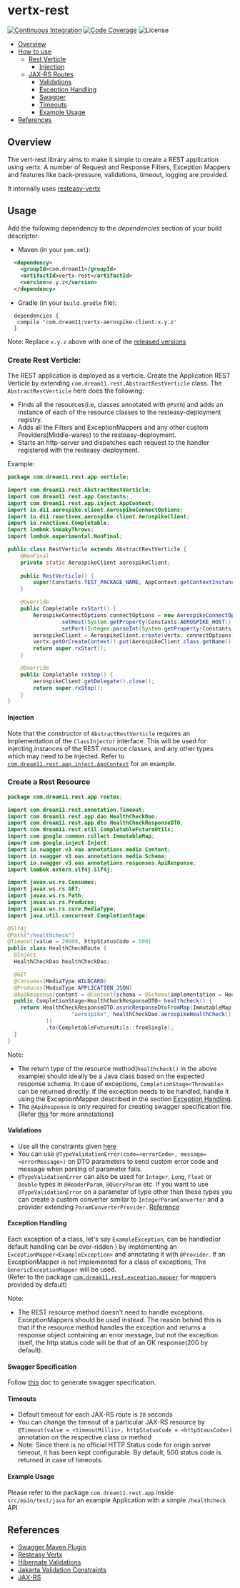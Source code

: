 # vertx-rest
[![Continuous Integration](https://github.com/dream11/vertx-rest/actions/workflows/ci.yml/badge.svg)](https://github.com/dream11/rest/actions/workflows/ci.yml)
[![Code Coverage](https://codecov.io/gh/dream11/vertx-rest/branch/master/graph/badge.svg)](https://codecov.io/gh/dream11/vertx-rest)
![License](https://img.shields.io/badge/license-MIT-green.svg)

- [Overview](#overview)
- [How to use](#usage)
  - [Rest Verticle](#create-rest-verticle)
    - [Injection](#injection)
  - [JAX-RS Routes](#create-a-rest-resource)
    - [Validations](#validations)
    - [Exception Handling](#exception-handling)
    - [Swagger](#swagger-specification)
    - [Timeouts](#timeouts)
    - [Example Usage](#example-usage)
- [References](#references)

## Overview
The vert-rest library aims to make it simple to create a REST application using vertx. A number of Request and Response Filters, Exception Mappers and features like back-pressure, validations, timeout, logging are provided.

It internally uses [resteasy-vertx](https://github.com/resteasy/resteasy/tree/main/server-adapters/resteasy-vertx)
## Usage

Add the following dependency to the *dependencies* section of your build descriptor:

- Maven (in your `pom.xml`):
```xml
  <dependency>
    <groupId>com.dream11</groupId>
    <artifactId>vertx-rest</artifactId>
    <version>x.y.z</version>
  </dependency>
```

- Gradle (in your `build.gradle` file):
```
  dependencies {
   compile 'com.dream11:vertx-aerospike-client:x.y.z'
  }
```

Note: Replace `x.y.z` above with one of the [released versions](https://github.com/dream11/vertx-rest/releases)

### Create Rest Verticle:
The REST application is deployed as a verticle.
Create the Application REST Verticle by extending `com.dream11.rest.AbstractRestVerticle` class.
The `AbstractRestVerticle` here does the following:
* Finds all the resources(i.e, classes annotated with `@Path`) and adds an instance of each of the resource classes to the resteasy-deployment registry.
* Adds all the Filters and ExceptionMappers and any other custom Providers(Middle-wares) to the resteasy-deployment.
* Starts an http-server and dispatches each request to the handler registered with the resteasy-deployment.

Example:

```java   
package com.dream11.rest.app.verticle;

import com.dream11.rest.AbstractRestVerticle;
import com.dream11.rest.app.Constants;
import com.dream11.rest.app.inject.AppContext;
import io.d11.aerospike.client.AerospikeConnectOptions;
import io.d11.reactivex.aerospike.client.AerospikeClient;
import io.reactivex.Completable;
import lombok.SneakyThrows;
import lombok.experimental.NonFinal;

public class RestVerticle extends AbstractRestVerticle {
    @NonFinal
    private static AerospikeClient aerospikeClient;
    
    public RestVerticle() {
        super(Constants.TEST_PACKAGE_NAME, AppContext.getContextInstance());
    }

    @Override
    public Completable rxStart() {
        AerospikeConnectOptions connectOptions = new AerospikeConnectOptions()
                .setHost(System.getProperty(Constants.AEROSPIKE_HOST))
                .setPort(Integer.parseInt(System.getProperty(Constants.AEROSPIKE_PORT)));
        aerospikeClient = AerospikeClient.create(vertx, connectOptions);
        vertx.getOrCreateContext().put(AerospikeClient.class.getName(), aerospikeClient);
        return super.rxStart();
    }

    @Override
    public Completable rxStop() {
        aerospikeClient.getDelegate().close();
        return super.rxStop();
    }
}
```
#### Injection

Note that the constructor of  `AbstractRestVerticle` requires an Implementation of the `ClassInjector` interface. This will be used for injecting instances of the REST resource classes, and any other types which may need to be injected.
Refer to [`com.dream11.rest.app.inject.AppContext`](src/test/java/com/dream11/rest/app/inject/AppContext.java) for an example.

### Create a Rest Resource

```java
package com.dream11.rest.app.routes;

import com.dream11.rest.annotation.Timeout;
import com.dream11.rest.app.dao.HealthCheckDao;
import com.dream11.rest.app.dto.HealthCheckResponseDTO;
import com.dream11.rest.util.CompletableFutureUtils;
import com.google.common.collect.ImmutableMap;
import com.google.inject.Inject;
import io.swagger.v3.oas.annotations.media.Content;
import io.swagger.v3.oas.annotations.media.Schema;
import io.swagger.v3.oas.annotations.responses.ApiResponse;
import lombok.extern.slf4j.Slf4j;

import javax.ws.rs.Consumes;
import javax.ws.rs.GET;
import javax.ws.rs.Path;
import javax.ws.rs.Produces;
import javax.ws.rs.core.MediaType;
import java.util.concurrent.CompletionStage;

@Slf4j
@Path("/healthcheck")
@Timeout(value = 20000, httpStatusCode = 500)
public class HealthCheckRoute {
  @Inject
  HealthCheckDao healthCheckDao;

  @GET
  @Consumes(MediaType.WILDCARD)
  @Produces(MediaType.APPLICATION_JSON)
  @ApiResponse(content = @Content(schema = @Schema(implementation = HealthCheckResponseDTO.class)))
  public CompletionStage<HealthCheckResponseDTO> healthcheck() {
    return HealthCheckResponseDTO.asyncResponseDtoFromMap(ImmutableMap.of(
                    "aerospike", healthCheckDao.aerospikeHealthCheck()
            ))
            .to(CompletableFutureUtils::fromSingle);
  }
}
```
Note: 
* The return type of the resource method(`healthcheck()` in the above example) should ideally be a Java class based on the expected response schema. In case of exceptions, `CompletionStage<Throwable>` can be returned directly. If the exception needs to be handled, handle it using the ExceptionMapper described in the section [Exception Handling](#exception-handling).
* The `@ApiResponse` is only required for creating swagger specification file.
(Refer [this](https://github.com/swagger-api/swagger-core/wiki/Annotations) for more annotations)

#### Validations

* Use all the constraints given [here](https://jakarta.ee/specifications/bean-validation/3.0/apidocs/jakarta/validation/constraints/package-summary.html)
* You can use `@TypeValidationError(code=<errorCode>, message=<errorMessage>)` on DTO parameters to send custom error code and message
  when parsing of parameter fails.
* `@TypeValidationError` can also be used for `Integer`, `Long`, `Float` or `Double` types in `@HeaderParam`, `@QueryParam` etc. If you
  want to use `@TypeValidationError` on a parameter of type other than these types you can create a custom converter similar to `IntegerParamConverter` and a provider extending `ParamConverterProvider`. [Reference](https://blog.sebastian-daschner.com/entries/jaxrs-convert-params)

#### Exception Handling
Each exception of a class, let's say `ExampleException`, can be handled(or default handling can be over-ridden ) by implementing an `ExceptionMapper<ExampleException>` and annotating it with `@Provider`. If an ExceptionMapper is not implemented for a class of exceptions, The `GenericExceptionMapper` will be used.  
(Refer to the package [`com.dream11.rest.exception.mapper`](src/main/java/com/dream11/rest/exception/mapper) for mappers provided by default)

Note:
* The REST resource method doesn't need to handle exceptions. ExceptionMappers should be used instead. The reason behind this is that if the resource method handles the exception and returns a response object containing an error message, but not the exception itself, the http status code will be that of an OK response(200 by default). 

#### Swagger Specification
Follow [this](docs/swagger/swagger-generation.md) doc to generate swagger specification.

#### Timeouts

* Default timeout for each JAX-RS route is `20` seconds
* You can change the timeout of a particular JAX-RS resource by `@Timeout(value = <timeoutMillis>, httpStatusCode = <httpStausCode>)` annotation on the respective class or method
* Note: Since there is no official HTTP Status code for origin server timeout, it has been kept configurable. By default, 500 status code is returned in case of timeouts.

#### Example Usage

Please refer to the package `com.dream11.rest.app` inside `src/main/test/java` for an example Application with a simple `/healthcheck` API

## References

* [Swagger Maven Plugin](https://github.com/swagger-api/swagger-core/tree/master/modules/swagger-maven-plugin)
* [Resteasy Vertx](https://docs.jboss.org/resteasy/docs/3.1.0.Final/userguide/html/RESTEasy_Embedded_Container.html)
* [Hibernate Validations](https://hibernate.org/validator/documentation/getting-started/)
* [Jakarta Validation Constraints](https://jakarta.ee/specifications/bean-validation/3.0/apidocs/jakarta/validation/constraints/package-summary.html)
* [JAX-RS](https://docs.oracle.com/javaee/6/tutorial/doc/gilik.html)
         
